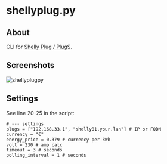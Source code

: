 # shellyplug.py

## About
CLI for [Shelly Plug / PlugS](https://shelly-api-docs.shelly.cloud/gen1/#shelly-plug-plugs).


## Screenshots
![shellyplugpy](https://user-images.githubusercontent.com/16217416/224556525-0d0f0c92-716f-41c1-a66a-766342ce0112.png)


## Settings
See line 20-25 in the script:
```
# --- settings
plugs = ["192.168.33.1", "shelly01.your.lan"] # IP or FQDN
currency = "€"
energy_price = 0.379 # currency per kWh
volt = 230 # amp calc
timeout = 3 # seconds
polling_interval = 1 # seconds
```